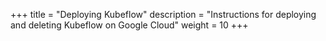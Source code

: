 +++
title = "Deploying Kubeflow"
description = "Instructions for deploying and deleting Kubeflow on Google Cloud"
weight = 10
+++
